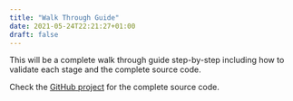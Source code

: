 ```yaml
---
title: "Walk Through Guide"
date: 2021-05-24T22:21:27+01:00
draft: false
---
```


This will be a complete walk through guide step-by-step including how to validate each stage and the complete source code.

Check the [GitHub project](https://github.com/marksailes/graalvm-on-lambda/tree/main/walkthrough/serverless-graalvm) for the complete source code.